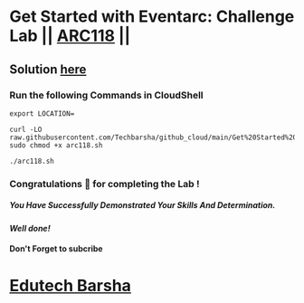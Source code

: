 # Get Started with Eventarc: Challenge Lab || [ARC118](https://www.cloudskillsboost.google/focuses/63244?parent=catalog) ||

## Solution [here](https://youtu.be/nBEGAJMi8t4)

### Run the following Commands in CloudShell

```
export LOCATION=
```
```
curl -LO raw.githubusercontent.com/Techbarsha/github_cloud/main/Get%20Started%20with%20Eventarc%20Challenge%20Lab/arc118.sh
sudo chmod +x arc118.sh

./arc118.sh
```

### Congratulations 🎉 for completing the Lab !

##### *You Have Successfully Demonstrated Your Skills And Determination.*

#### *Well done!*

#### Don't Forget to subcribe

# [Edutech Barsha](https://www.youtube.com/@edutechbarsha)
